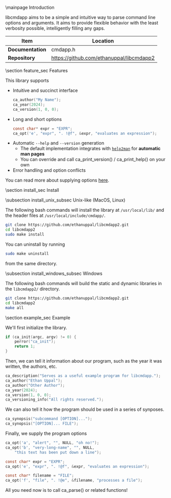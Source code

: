 \mainpage Introduction

libcmdapp aims to be a simple and intuitive way to parse command line options and arguments.
It aims to provide flexible behavior with the least verbosity possible, intelligently filling any gaps.

Item | Location
------- | ---------
**Documentation** | cmdapp.h
**Repository** | https://github.com/ethanuppal/libcmdapp2

\section feature_sec Features

This library supports

- Intuitive and succinct interface
    ```c
    ca_author("My Name");
    ca_year(2024);
    ca_version(1, 0, 0);
    ```
- Long and short options
    ```c
    const char* expr = "EXPR";
    ca_opt('e', "expr", ". !@f", &expr, "evaluates an expression");
    ```
- Automatic `--help` and `--version` generation
    - The default implementation integrates with [`help2man`](https://www.gnu.org/software/help2man/) for __automatic man pages__
    - You can override and call ca_print_version() / ca_print_help() on your own
- Error handling and option conflicts

You can read more about supplying options [here](opt.md).

\section install_sec Install

\subsection install_unix_subsec Unix-like (MacOS, Linux)

The following bash commands will install the library at `/usr/local/lib/` and the header files at `/usr/local/include/cmdapp/`.

```bash
git clone https://github.com/ethanuppal/libcmdapp2.git
cd libcmdapp2
sudo make install
```

You can uninstall by running
```bash
sudo make uninstall
```
from the same directory.

\subsection install_windows_subsec Windows

The following bash commands will build the static and dynamic libraries in the `libcmdapp2/` directory.

```bash
git clone https://github.com/ethanuppal/libcmdapp2.git
cd libcmdapp2
make all
```

\section example_sec Example

We'll first initialize the library.

```c
if (ca_init(argc, argv) != 0) {
    perror("ca_init");
    return 1;
}
```

Then, we can tell it information about our program, such as the year it was written, the authors, etc.
```c
ca_description("Serves as a useful example program for libcmdapp.");
ca_author("Ethan Uppal");
ca_author("Other Author");
ca_year(2024);
ca_version(1, 0, 0);
ca_versioning_info("All rights reserved.");
```

We can also tell it how the program should be used in a series of synposes.
```c
ca_synopsis("subcommand [OPTION]...");
ca_synopsis("[OPTION]... FILE");
```

Finally, we supply the program options
```c
ca_opt('a', "alert", "", NULL, "oh no!");
ca_opt('b', "very-long-name", "", NULL,
    "this text has been put down a line");

const char* expr = "EXPR";
ca_opt('e', "expr", ". !@f", &expr, "evaluates an expression");

const char* filename = "FILE";
ca_opt('f', "file", ". !@e", &filename, "processes a file");
```

All you need now is to call ca_parse() or related functions!
